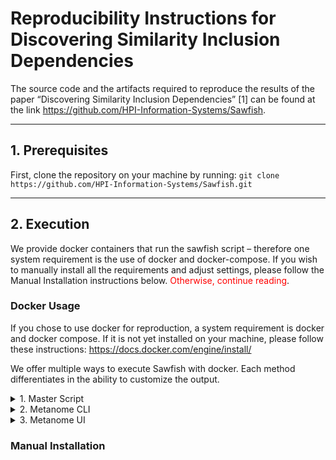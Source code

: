 # Reproducibility Instructions for Discovering Similarity Inclusion Dependencies

The source code and the artifacts required to reproduce the results of the paper “Discovering Similarity Inclusion Dependencies” [1] can be found at the link <https://github.com/HPI-Information-Systems/Sawfish>.

---

## 1. Prerequisites

First, clone the repository on your machine by running:
`git clone https://github.com/HPI-Information-Systems/Sawfish.git`

---

## 2. Execution

We provide docker containers that run the sawfish script – therefore one system requirement is the use of docker and docker-compose. If you wish to manually install all the requirements and adjust settings, please follow the Manual Installation instructions below. <span style="color:red">Otherwise, continue reading</span>.

### Docker Usage

If you chose to use docker for reproduction, a system requirement is docker and docker compose. If it is not yet installed on your machine, please follow these instructions: <https://docs.docker.com/engine/install/>

We offer multiple ways to execute Sawfish with docker. Each method differentiates in the ability to customize the output.

<details>
<summary>1. Master Script</summary>

The Master Script is the least customizable, but with one command, the following things will be done:

1. Install all needed systems (Maven, Metanome, Python)
2. Fetch all needed input data for Sawfish
3. Execution of the Sawfish Algorithm for all the input data (Can take <span style="color:red">multiple hours</span> to finish)
4. Generation of all the plots & graphs that can be found in the paper (After the execution visible in `paper/graphs/` directory)
5. Full regeneration of the paper with all new statistics, graphs & plots (After the execution visible in `paper/reproduced_paper.pdf`)

The master script can be executed with the command `docker-compose run sawfish-master`.
</details>

<details>
<summary>2. Metanome CLI</summary>
</details>
<details>
<summary>3. Metanome UI</summary>
Metanome is a convenient web platform, that you run locally. It provides a fresh view on data profiling and allows you to execute Sawfish in a more visual way. To use the Metanome UI, follow these instructions:

1. As Sawfish was initially build with the Metanome Web UI, create the main Sawfish image with `docker build -t sawfish .`.
2. Start a container by running `docker run -d -p 8080:8080 -p 8081:8081 sawfish`.
3. Now, open `localhost:8080` in your browser. You should now be able to see Metanome.
4. To get to know how to use Sawfish in Metanome, use the following video as reference:

It is not supported to generate the
<span style="color:red"> Insert Video here <span>
</details>

### Manual Installation
